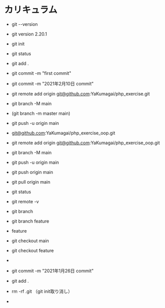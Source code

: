 # カリキュラム

- git --version
- git version 2.20.1
- git init
- git status
- git add .
- git commit -m "first commit"
- git commit -m "2021年2月10日 commit"
- git remote add origin git@github.com:YaKumagai/php_exercise.git
- git branch -M main
- (git branch -m master main)
- git push -u origin main

- git@github.com:YaKumagai/php_exercise_oop.git
- git remote add origin git@github.com:YaKumagai/php_exercise_oop.git
- git branch -M main
- git push -u origin main

- git push origin main
- git pull origin main
- git status
- git remote -v
- git branch
- git branch feature
- feature
- git checkout main
- git checkout feature
- 
- git commit -m "2021年1月26日 commit"
- git add .

- rm -rf .git  （git init取り消し）
- 